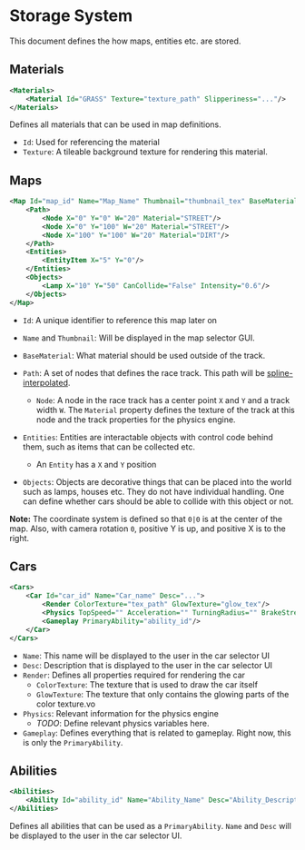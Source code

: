 # Storage System

This document defines the how maps, entities etc. are stored.

## Materials
```xml
<Materials>
    <Material Id="GRASS" Texture="texture_path" Slipperiness="..."/>
</Materials>
```

Defines all materials that can be used in map definitions.

- `Id`: Used for referencing the material
- `Texture`: A tileable background texture for rendering this material.

## Maps

```xml
<Map Id="map_id" Name="Map_Name" Thumbnail="thumbnail_tex" BaseMaterial="GRASS">
	<Path>
		<Node X="0" Y="0" W="20" Material="STREET"/>
		<Node X="0" Y="100" W="20" Material="STREET"/>
		<Node X="100" Y="100" W="20" Material="DIRT"/>
	</Path>
	<Entities>
        <EntityItem X="5" Y="0"/>
	</Entities>
    <Objects>
        <Lamp X="10" Y="50" CanCollide="False" Intensity="0.6"/>
    </Objects>
</Map>
```

- `Id`: A unique identifier to reference this map later on
- `Name` and `Thumbnail`: Will be displayed in the map selector GUI.
- `BaseMaterial`: What material should be used outside of the track.

- `Path`: A set of nodes that defines the race track. This path will be [spline-interpolated](https://gist.github.com/lecho/7627739). 
  - `Node`: A node in the race track has a center point `X` and `Y` and a track width `W`. The `Material` property defines the texture of the track at this node and the track properties for the physics engine.
- `Entities`: Entities are interactable objects with control code behind them, such as items that can be collected etc.
  - An `Entity` has a `X` and `Y` position
- `Objects`: Objects are decorative things that can be placed into the world such as lamps, houses etc. They do not have individual handling. One can define whether cars should be able to collide with this object or not.

**Note:** The coordinate system is defined so that `0|0` is at the center of the map. Also, with camera rotation `0`, positive Y is up, and positive X is to the right.

## Cars

```xml
<Cars>
    <Car Id="car_id" Name="Car_name" Desc="...">
        <Render ColorTexture="tex_path" GlowTexture="glow_tex"/>
        <Physics TopSpeed="" Acceleration="" TurningRadius="" BrakeStrength=""/>
        <Gameplay PrimaryAbility="ability_id"/>
    </Car>
</Cars>
```

- `Name`: This name will be displayed to the user in the car selector UI
- `Desc`: Description that is displayed to the user in the car selector UI
- `Render`: Defines all properties required for rendering the car
  - `ColorTexture`: The texture that is used to draw the car itself
  - `GlowTexture`: The texture that only contains the glowing parts of the color texture.vo
- `Physics`: Relevant information for the physics engine
  - *TODO*: Define relevant physics variables here.
- `Gameplay`: Defines everything that is related to gameplay. Right now, this is only the `PrimaryAbility`.

## Abilities

```xml
<Abilities>
    <Ability Id="ability_id" Name="Ability_Name" Desc="Ability_Description"/>
</Abilities>
```

Defines all abilities that can be used as a `PrimaryAbility`. `Name` and `Desc` will be displayed to the user in the car selector UI.